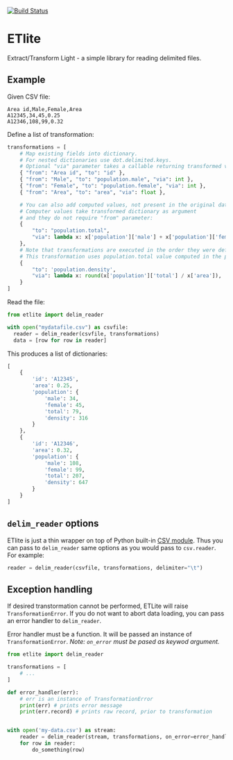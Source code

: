 [![Build Status](https://semaphoreci.com/api/v1/shelldweller-39/etlite/branches/master/badge.svg)](https://semaphoreci.com/shelldweller-39/etlite)

# ETlite

Extract/Transform Light - a simple library for reading delimited files.

## Example

Given CSV file:

```
Area id,Male,Female,Area
A12345,34,45,0.25
A12346,108,99,0.32
```

Define a list of transformation:

```python
transformations = [
    # Map existing fields into dictionary.
    # For nested dictionaries use dot.delimited.keys.
    # Optional "via" parameter takes a callable returning transformed value.
    { "from": "Area id", "to": "id" },
    { "from": "Male", "to": "population.male", "via": int },
    { "from": "Female", "to": "population.female", "via": int },
    { "from": "Area", "to": "area", "via": float },

    # You can also add computed values, not present in the original data source.
    # Computer values take transformed dictionary as argument
    # and they do not require "from" parameter:
    {
        "to": "population.total",
        "via": lambda x: x['population']['male'] + x['population']['female']
    },
    # Note that transformations are executed in the order they were defined.
    # This transformation uses population.total value computed in the previous step:
    {
        "to": 'population.density',
        "via": lambda x: round(x['population']['total'] / x['area']),
    }
]
```

Read the file:

```python
from etlite import delim_reader

with open("mydatafile.csv") as csvfile:
  reader = delim_reader(csvfile, transformations)
  data = [row for row in reader]
```

This produces a list of dictionaries:

```python
[
    {
        'id': 'A12345',
        'area': 0.25,
        'population': {
            'male': 34,
            'female': 45,
            'total': 79,
            'density': 316
        }
    },
    {
        'id': 'A12346',
        'area': 0.32,
        'population': {
            'male': 108,
            'female': 99,
            'total': 207,
            'density': 647
        }
    }
]
```

## `delim_reader` options

ETlite is just a thin wrapper on top of Python built-in [CSV module](https://docs.python.org/3/library/csv.html). Thus you can pass to `delim_reader` same options as you would pass to `csv.reader`. For example:

```python
reader = delim_reader(csvfile, transformations, delimiter="\t")
```

## Exception handling

If desired transtormation cannot be performed, ETLite will raise `TransformationError`. If you do not want to abort data loading, you can pass an error handler to `delim_reader`.

Error handler must be a function. It will be passed an instance of `TransformationError`. *Note: `on_error` must be pased as keywod argument.*

```python
from etlite import delim_reader

transformations = [
    # ...
]

def error_handler(err):
    # err is an instance of TransformationError
    print(err) # prints error message
    print(err.record) # prints raw record, prior to transformation


with open('my-data.csv') as stream:
    reader = delim_reader(stream, transformations, on_error=error_handler)
    for row in reader:
        do_something(row)
```
